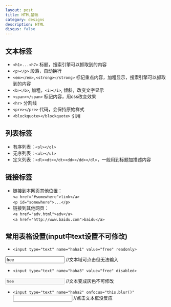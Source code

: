 ```yaml
---
layout: post
title: HTML基础
category: designs
description: HTML
disqus: false
---
```


## 文本标签
* `<h1>...<h7>` 标题，搜索引擎可以抓取到的内容
* `<p></p>` 段落，自动换行
* `<em></em>,<strong></strong>` 标记重点内容，加粗显示，搜索引擎可以抓取到的内容
* `<b></b>`, 加粗，`<i></i>`, 倾斜，改变文字显示
* `<span></span>` 标记内容，用css改变效果
* `<hr>` 分割线
* `<pre></pre>` 代码，会保持原始样式
* `<blockquote></blockquote>` 引用

## 列表标签
* 有序列表：`<ol></ol>`
* 无序列表：`<ul></ul>`
* 定义列表：`<dl><dt></dt><dd></dd></dl>`，一般用到标题加描述内容

## 链接标签
* 链接到本网页其他位置：   
    `<a href="#somewhere">link</a>`     
    `<p id="somewhere">...</p>`      
* 链接到其他网页：   
    `<a href="adv.html">adv</a>`   
    `<a href="http://www.baidu.com">baidu</a>`  

## 常用表格设置(input中text设置不可修改)  
* `<input type="text" name="haha1" value="free" readonly>`   
<input type="text" name="haha1" value="free" readonly> 
 //文本域可点击但无法输入  

* `<input type="text" name="haha3" value="free" disabled>`  
<input type="text" name="haha3" value="free" disabled> 
//文本变成灰色不可修改


* `<input type="text" name="haha2" onfocus="this.blur()"`   
<input type="text" name="haha2" onfocus="this.blur()">  //点击文本框没反应  